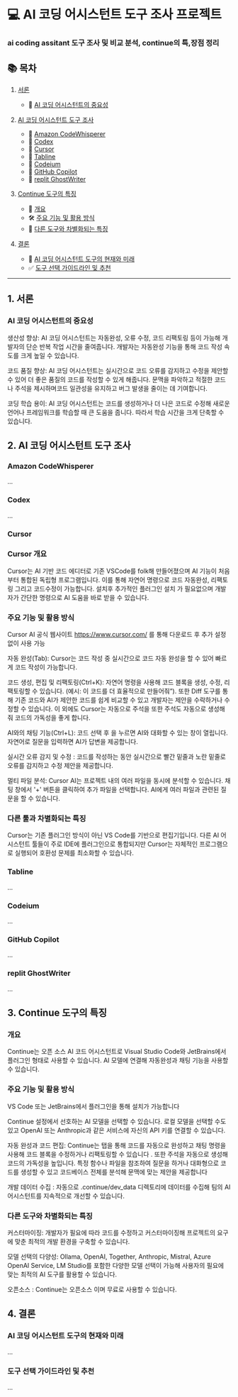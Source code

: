 # 💻 AI 코딩 어시스턴트 도구 조사 프로젝트
### ai coding assitant 도구 조사 및 비교 분석, continue의 특,장점 정리

## 📚 목차

1. [서론](#서론)
   - 🌟 [AI 코딩 어시스턴트의 중요성](#ai-코딩-어시스턴트의-중요성)

2. [AI 코딩 어시스턴트 도구 조사](#ai-코딩-어시스턴트-도구-조사)
   - 🤖 [Amazon CodeWhisperer](#amazon-codewhisperer)
   - 🤖 [Codex](#codex)
   - 🤖 [Cursor](#cursor)
   - 🤖 [Tabline](#tabline)
   - 🤖 [Codeium](#codeium)
   - 🤖 [GitHub Copilot](#github-copilot)
   - 🤖 [replit GhostWriter](#replit-ghostwriter)

3. [Continue 도구의 특징](#continue-도구의-특징)
   - 🚀 [개요](#개요)
   - 🛠 [주요 기능 및 활용 방식](#주요-기능-및-활용-방식)
   - 🏅 [다른 도구와 차별화되는 특징](#다른-도구와-차별화되는-특징)

4. [결론](#결론)
   - 🔮 [AI 코딩 어시스턴트 도구의 현재와 미래](#ai-코딩-어시스턴트-도구의-현재와-미래)
   - ✅ [도구 선택 가이드라인 및 추천](#도구-선택-가이드라인-및-추천)

---

## 1. 서론
### AI 코딩 어시스턴트의 중요성
생산성 향상: AI 코딩 어시스턴트는 자동완성, 오류 수정, 코드 리팩토링 등이 가능해 개발자의 단순 반복 작업 시간을 줄여줍니다. 개발자는 자동완성 기능을 통해 코드 작성 속도를 크게 높일 수 있습니다.

코드 품질 향상: AI 코딩 어시스턴트는 실시간으로 코드 오류를 감지하고 수정을 제안할 수 있어 더 좋은 품질의 코드를 작성할 수 있게 해줍니다. 문맥을 파악하고 적절한 코드나 주석을 제시하며코드 일관성을 유지하고 버그 발생을 줄이는 데 기여합니다. 

코딩 학습 용이: AI 코딩 어시스턴트는 코드를 생성하거나 더 나은 코드로 수정해 새로운 언어나 프레임워크를 학습할 때 큰 도움을 줍니다. 따라서 학습 시간을 크게 단축할 수 있습니다.

## 2. AI 코딩 어시스턴트 도구 조사
### Amazon CodeWhisperer
...

### Codex
...

### Cursor

### Cursor 개요
Cursor는 AI 기반 코드 에디터로 기존 VSCode를 folk해 만들어졌으며 AI 기능이 처음부터 통합된 독립형 프로그램입니다. 이를 통해 자연어 명령으로 코드 자동완성, 리팩토링 그리고 코드수정이 가능합니다. 설치후 추가적인 플러그인 설치 가 필요없으며 개발자가 간단한 명령으로 AI 도움을 바로 받을 수 있습니다.

### 주요 기능 및 활용 방식
Cursor AI 공식 웹사이트 https://www.cursor.com/ 를 통해 다운로드 후 추가 설정 없이 사용 가능

자동 완성(Tab): Cursor는 코드 작성 중 실시간으로 코드 자동 완성을 할 수 있어 빠르게 코드 작성이 가능합니다.

코드 생성, 편집 및 리팩토링(Ctrl+K): 자연어 명령을 사용해 코드 블록을 생성, 수정, 리팩토링할 수 있습니다. (예시: 이 코드를 더 효율적으로 만들어줘”). 또한 Diff 도구를 통해 기존 코드와 AI가 제안한 코드를 쉽게 비교할 수 있고 개발자는 제안을 수락하거나 수정할 수 있습니다. 이 외에도 Cursor는 자동으로 주석을 또한 주석도 자동으로 생성해줘 코드의 가독성을 좋게 합니다. 

AI와의 채팅 기능(Ctrl+L): 코드 선택 후 을 누르면 AI와 대화할 수 있는 창이 열립니다. 자연어로 질문을 입력하면 AI가 답변을 제공합니다.

실시간 오류 감지 및 수정 : 코드를 작성하는 동안 실시간으로 빨간 밑줄과 노란 밑줄로 오류를 감지하고 수정 제안을 제공합니다.

멀티 파일 분석: Cursor AI는 프로젝트 내의 여러 파일을 동시에 분석할 수 있습니다. 채팅 창에서 '+' 버튼을 클릭하여 추가 파일을 선택합니다. AI에게 여러 파일과 관련된 질문을 할 수 있습니다.

### 다른 툴과 차별화되는 특징
Cursor는 기존 플러그인 방식이 아닌 VS Code를 기반으로 편집기입니다. 다른 AI 어시스턴트 툴들이 주로 IDE에 플러그인으로 통합되지만  Cursor는 자체적인 프로그램으로 실행되어 호환성 문제를 최소화할 수 있습니다.


### Tabline
...

### Codeium
...

### GitHub Copilot
...

### replit GhostWriter
...

## 3. Continue 도구의 특징
### 개요
Continue는 오픈 소스 AI 코드 어시스턴트로 Visual Studio Code와 JetBrains에서 플러그인 형태로 사용할 수 있습니다. AI 모델에 연결해 자동완성과 채팅 기능을 사용할 수 있습니다.

### 주요 기능 및 활용 방식
VS Code 또는 JetBrains에서 플러그인을 통해 설치가 가능합니다

Continue 설정에서 선호하는 AI 모델을 선택할 수 있습니다. 로컬 모델을 선택할 수도 있고 OpenAI 또는 Anthropic과 같은 서비스에 자신의 API 키를 연결할 수 있습니다.
 
자동 완성과 코드 편집: Continue는 탭을 통해 코드를 자동으로 완성하고 채팅 명령을 사용해 코드 블록을 수정하거나 리팩토링할 수 있습니다 . 또한 주석을 자동으로 생성해 코드의 가독성을 높입니다. 특정 함수나 파일을 참조하여 질문을 하거나 대화형으로 코드를 생성할 수 있고 코드베이스 전체를 분석해 문맥에 맞는 제안을 제공합니다

개발 데이터 수집 : 자동으로 .continue/dev_data 디렉토리에 데이터를 수집해  팀의 AI 어시스턴트를 지속적으로 개선할 수 있습니다.

### 다른 도구와 차별화되는 특징
커스터마이징: 개발자가 필요에 따라 코드를 수정하고 커스터마이징해 프로젝트의 요구에 맞춘 최적의 개발 환경을 구축할 수 있습니다.

모델 선택의 다양성: Ollama, OpenAI, Together, Anthropic, Mistral, Azure OpenAI Service, LM Studio를 포함한 다양한 모델 선택이 가능해 사용자의 필요에 맞는 최적의 AI 도구를 활용할 수 있습니다.

오픈소스 : Continue는 오픈소스 이며 무료로 사용할 수 있습니다.

## 4. 결론
### AI 코딩 어시스턴트 도구의 현재와 미래
...

### 도구 선택 가이드라인 및 추천
...
